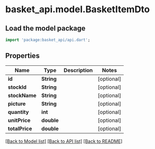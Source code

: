 # basket_api.model.BasketItemDto

## Load the model package
```dart
import 'package:basket_api/api.dart';
```

## Properties
Name | Type | Description | Notes
------------ | ------------- | ------------- | -------------
**id** | **String** |  | [optional] 
**stockId** | **String** |  | [optional] 
**stockName** | **String** |  | [optional] 
**picture** | **String** |  | [optional] 
**quantity** | **int** |  | [optional] 
**unitPrice** | **double** |  | [optional] 
**totalPrice** | **double** |  | [optional] 

[[Back to Model list]](../README.md#documentation-for-models) [[Back to API list]](../README.md#documentation-for-api-endpoints) [[Back to README]](../README.md)



